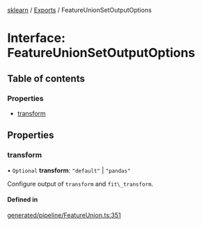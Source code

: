 [sklearn](../readme.md) / [Exports](../modules.md) / FeatureUnionSetOutputOptions

# Interface: FeatureUnionSetOutputOptions

## Table of contents

### Properties

- [transform](FeatureUnionSetOutputOptions.md#transform)

## Properties

### transform

• `Optional` **transform**: ``"default"`` \| ``"pandas"``

Configure output of `transform` and `fit\_transform`.

#### Defined in

[generated/pipeline/FeatureUnion.ts:351](https://github.com/transitive-bullshit/scikit-learn-ts/blob/367336a/packages/sklearn/src/generated/pipeline/FeatureUnion.ts#L351)
